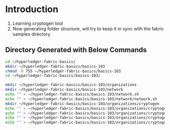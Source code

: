 # Introduction

1. Learning cryptogen tool
2. Now generating folder structure, will try to keep it in sync with the fabric samples directory

## Directory Generated with Below Commands

```bash
cd ~/hyperledger-fabric-basics/
mkdir ~/hyperledger-fabric-basics/basics-103
chmod -R 755 ~/hyperledger-fabric-basics/basics-103
cd ~/hyperledger-fabric-basics/basics-103/

mkdir ~/hyperledger-fabric-basics/basics-103/organizations
mkdir ~/hyperledger-fabric-basics/basics-103/network
echo "" > ~/hyperledger-fabric-basics/basics-103/network.sh
echo "" > ~/hyperledger-fabric-basics/basics-103/network/network.sh
mkdir ~/hyperledger-fabric-basics/basics-103/organizations/cryptogen
echo "" > ~/hyperledger-fabric-basics/basics-103/organizations/cryptogen/crypto-config-orderer.yaml
echo "" > ~/hyperledger-fabric-basics/basics-103/organizations/cryptogen/crypto-config-org1.yaml
echo "" > ~/hyperledger-fabric-basics/basics-103/organizations/cryptogen/crypto-config-org2.yaml
echo "" > ~/hyperledger-fabric-basics/basics-103/organizations/cryptogen/crypto-config-orderer-peer-extend.yaml
```
